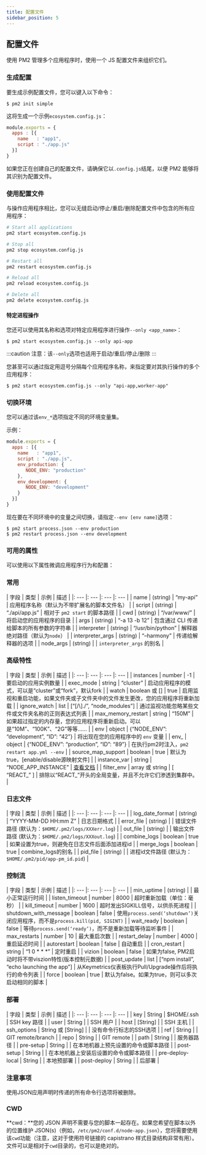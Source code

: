 ```yaml
---
title: 配置文件
sidebar_position: 5
---
```


## 配置文件

使用 PM2 管理多个应用程序时，使用一个 JS 配置文件来组织它们。

### 生成配置

要生成示例配置文件，您可以键入以下命令：

```
$ pm2 init simple
```

这将生成一个示例`ecosystem.config.js`：

```js
module.exports = {
  apps : [{
    name   : "app1",
    script : "./app.js"
  }]
}
```

如果您正在创建自己的配置文件，请确保它以`.config.js`结尾，以便 PM2 能够将其识别为配置文件。

### 使用配置文件

与操作应用程序相比，您可以无缝启动/停止/重启/删除配置文件中包含的所有应用程序：

```bash
# Start all applications
pm2 start ecosystem.config.js

# Stop all
pm2 stop ecosystem.config.js

# Restart all
pm2 restart ecosystem.config.js

# Reload all
pm2 reload ecosystem.config.js

# Delete all
pm2 delete ecosystem.config.js
```

#### 特定进程操作

您还可以使用其名称和选项对特定应用程序进行操作`--only <app_name>`：

```
$ pm2 start ecosystem.config.js --only api-app
```

:::caution
注意：该`--only`选项也适用于启动/重启/停止/删除
:::

您甚至可以通过指定用逗号分隔每个应用程序名称，来指定要对其执行操作的多个应用程序：

```
$ pm2 start ecosystem.config.js --only "api-app,worker-app"
```

### 切换环境

您可以通过该`env_*`选项指定不同的环境变量集。

示例：

```js
module.exports = {
  apps : [{
    name   : "app1",
    script : "./app.js",
    env_production: {
       NODE_ENV: "production"
    },
    env_development: {
       NODE_ENV: "development"
    }
  }]
}
```

现在要在不同环境中的变量之间切换，请指定`--env [env name]`选项：

```
$ pm2 start process.json --env production
$ pm2 restart process.json --env development
```

### 可用的属性

可以使用以下属性微调应用程序行为和配置：

### 常用

| 字段 | 类型 | 示例 | 描述 |
|: --- |: --- |: --- |: --- |
| name | (string) | “my-api” | 应用程序名称（默认为不带扩展名的脚本文件名） |
| script | (string) | “./api/app.js”	 | 相对于 `pm2 start` 的脚本路径 |
| cwd | (string) | “/var/www/” | 将启动您的应用程序的目录 |
| args | (string) | “-a 13 -b 12” | 包含通过 CLI 传递给脚本的所有参数的字符串 |
| interpreter | (string) | “/usr/bin/python” | 解释器绝对路径（默认为`node`） |
| interpreter_args | (string) | “–harmony” | 传递给解释器的选项 |
| node_args | (string) |  | `interpreter_args` 的别名 |

### 高级特性

| 字段 | 类型 | 示例 | 描述 |
|: --- |: --- |: --- |: --- |
| instances | number | -1 | 要启动的应用实例数量 |
| exec_mode | string | “cluster” | 启动应用程序的模式，可以是“cluster”或“fork”，默认fork |
| watch | boolean 或 [] | true | 启用监视和重启功能，如果文件夹或子文件夹中的文件发生更改，您的应用程序将重新加载 |
| ignore_watch | list | \[“[\/\\]\./”, “node_modules”] | 通过监视功能忽略某些文件或文件夹名称的正则表达式列表 |
| max_memory_restart | string | “150M” | 如果超过指定的内存量，您的应用程序将重新启动。可以是“10M”、“100K”、“2G”等等…… |
| env | object | {“NODE_ENV”: “development”, “ID”: “42”} | 将出现在您的应用程序中的 `env` 变量 |
| env_ | object | {“NODE_ENV”: “production”, “ID”: “89”} | 在执行pm2时注入，`pm2 restart app.yml --env` |
| source_map_support | boolean | true | 默认为 true，[enable/disable源映射文件] |
| instance_var | string | “NODE_APP_INSTANCE” | [查看文档](./environment-variables.md) |
| filter_env | array 或 string | [ “REACT_” ] | 排除以“REACT_”开头的全局变量，并且不允许它们渗透到集群中。 |

### 日志文件

| 字段 | 类型 | 示例 | 描述 |
|: --- |: --- |: --- |: --- |
| log_date_format | (string) | “YYYY-MM-DD HH:mm Z” | 日志日期格式 |
| error_file | (string) |  | 错误文件路径 (默认为：`$HOME/.pm2/logs/XXXerr.log`) |
| out_file | (string) |  | 输出文件路径 (默认为：`$HOME/.pm2/logs/XXXout.log`) |
| combine_logs | boolean | true | 如果设置为true，则避免在日志文件后面添加进程id |
| merge_logs | boolean | true | combine_logs的别名 |
| pid_file | (string) |  | 进程id文件路径 (默认为：`$HOME/.pm2/pid/app-pm_id.pid`) |


### 控制流

| 字段 | 类型 | 示例 | 描述 |
|: --- |: --- |: --- |: --- |
| min_uptime | (string) |  | 最小正常运行时间 |
| listen_timeout | number | 8000 | 超时重新加载（单位：毫秒） |
| kill_timeout | number | 1600 | 超时发出SIGKILL信号，以供杀死进程 |
| shutdown_with_message | boolean | false | 使用`process.send(‘shutdown’)`关闭应用程序，而不是`process.kill(pid, SIGINT)` |
| wait_ready | boolean | false | 等待`process.send(‘ready’)`，而不是重新加载等待监听事件 |
| max_restarts | number | 10 | 最大重启次数 |
| restart_delay | number | 4000 | 重启延迟时间 |
| autorestart | boolean | false | 自动重启 |
| cron_restart | string | “1 0 * * *” | 定时重启 |
| vizion | boolean | false | 如果为false, PM2启动时将不带viszion特性(版本控制元数据) |
| post_update | list | [“npm install”, “echo launching the app”] | 从Keymetrics仪表板执行Pull/Upgrade操作后将执行的命令列表 |
| force | boolean | true | 默认为false。如果为true，则可以多次启动相同的脚本 |

### 部署

| 字段 | 类型 | 示例 | 描述 |
|: --- |: --- |: --- |: --- |
| key | String | $HOME/.ssh | SSH key 路径 |
| user | String |  | SSH 用户 |
| host | [String] |  | 	SSH 主机 |
| ssh_options | String 或 [String] |  | 没有命令行标志的SSH选项 |
| ref | String |  | GIT remote/branch |
| repo | String |  | GIT remote |
| path | String |  | 服务器路径 |
| pre-setup | String |  | 在本地机器上预先设置的命令或脚本路径 |
| post-setup | String |  | 在本地机器上安装后设置的命令或脚本路径 |
| pre-deploy-local | String |  | 本地预部署 |
| post-deploy | String |  | 后部署 |

### 注意事项

使用JSON应用声明时传递的所有命令行选项将被删除。

### CWD

**cwd：**您的 JSON 声明不需要与您的脚本一起存在。如果您希望在脚本以外的位置维护 JSON(s)（例如，`/etc/pm2/conf.d/node-app.json`），您将需要使用该`cwd`功能（注意，这对于使用符号链接的 capistrano 样式目录结构非常有用）。文件可以是相对于`cwd`目录的，也可以是绝对的。